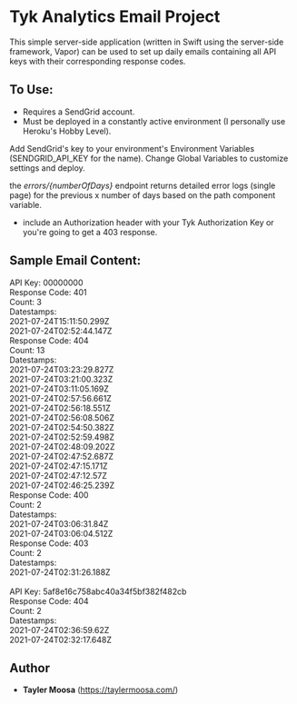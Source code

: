 # Tyk Analytics Email Project

This simple server-side application (written in Swift using the server-side framework, Vapor) can be used to set up daily emails containing all API keys with their corresponding response codes.

## To Use:

* Requires a SendGrid account.
* Must be deployed in a constantly active environment (I personally use Heroku's Hobby Level).

Add SendGrid's key to your environment's Environment Variables (SENDGRID_API_KEY for the name).
Change Global Variables to customize settings and deploy.

the *errors/{numberOfDays}* endpoint returns detailed error logs (single page) for the previous x number of days based on the path component variable.
* include an Authorization header with your Tyk Authorization Key or you're going to get a 403 response.

## Sample Email Content:

API Key: 00000000<br />
    Response Code: 401<br />
    Count: 3<br />
    Datestamps:<br />
        2021-07-24T15:11:50.299Z<br />
        2021-07-24T02:52:44.147Z<br />
    Response Code: 404<br />
    Count: 13<br />
    Datestamps:<br />
        2021-07-24T03:23:29.827Z<br />
        2021-07-24T03:21:00.323Z<br />
        2021-07-24T03:11:05.169Z<br />
        2021-07-24T02:57:56.661Z<br />
        2021-07-24T02:56:18.551Z<br />
        2021-07-24T02:56:08.506Z<br />
        2021-07-24T02:54:50.382Z<br />
        2021-07-24T02:52:59.498Z<br />
        2021-07-24T02:48:09.202Z<br />
        2021-07-24T02:47:52.687Z<br />
        2021-07-24T02:47:15.171Z<br />
        2021-07-24T02:47:12.57Z<br />
        2021-07-24T02:46:25.239Z<br />
    Response Code: 400<br />
    Count: 2<br />
    Datestamps:<br />
        2021-07-24T03:06:31.84Z<br />
        2021-07-24T03:06:04.512Z<br />
    Response Code: 403<br />
    Count: 2<br />
    Datestamps:<br />
        2021-07-24T02:31:26.188Z<br /><br />
API Key: 5af8e16c758abc40a34f5bf382f482cb<br />
    Response Code: 404<br />
    Count: 2<br />
    Datestamps:<br />
        2021-07-24T02:36:59.62Z<br />
        2021-07-24T02:32:17.648Z<br />

## Author

* **Tayler Moosa** (https://taylermoosa.com/)


